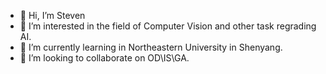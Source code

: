 - 👋 Hi, I’m Steven      
- 👀 I’m interested in the field of Computer Vision and other task regrading AI.
- 🌱 I’m currently learning in Northeastern University in Shenyang.
- 💞️ I’m looking to collaborate on OD\IS\GA.


<!---
LT1st/LT1st is a ✨ special ✨ repository because its `README.md` (this file) appears on your GitHub profile.
You can click the Preview link to take a look at your changes.
--->
